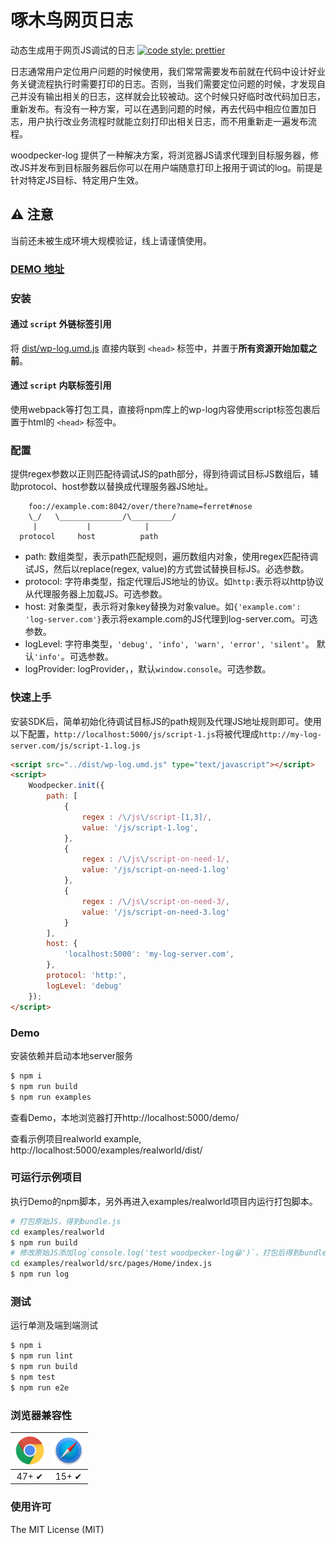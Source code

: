 啄木鸟网页日志
================

动态生成用于网页JS调试的日志
[![code style: prettier](https://img.shields.io/badge/code_style-prettier-ff69b4.svg?style=flat-square)](https://github.com/prettier/prettier)

日志通常用户定位用户问题的时候使用，我们常常需要发布前就在代码中设计好业务关键流程执行时需要打印的日志。否则，当我们需要定位问题的时候，才发现自己并没有输出相关的日志，这样就会比较被动。这个时候只好临时改代码加日志，重新发布。有没有一种方案，可以在遇到问题的时候，再去代码中相应位置加日志，用户执行改业务流程时就能立刻打印出相关日志，而不用重新走一遍发布流程。

woodpecker-log 提供了一种解决方案，将浏览器JS请求代理到目标服务器，修改JS并发布到目标服务器后你可以在用户端随意打印上报用于调试的log。前提是针对特定JS目标、特定用户生效。

## ⚠️ 注意
当前还未被生成环境大规模验证，线上请谨慎使用。

### [DEMO 地址](http://www.00985.vip/woodpecker/)
### 安装
#### 通过 `script` 外链标签引用

将 [dist/wp-log.umd.js](https://github.com/and80506/woodpecker-log/blob/main/dist/wp-log.umd.js) 直接内联到 `<head>` 标签中，并置于**所有资源开始加载之前**。

#### 通过 `script` 内联标签引用

使用webpack等打包工具，直接将npm库上的wp-log内容使用script标签包裹后置于html的 `<head>` 标签中。

### 配置
提供regex参数以正则匹配待调试JS的path部分，得到待调试目标JS数组后，辅助protocol、host参数以替换成代理服务器JS地址。
```ascii
    foo://example.com:8042/over/there?name=ferret#nose
    \_/   \______________/\_________/ 
     |           |            |       
  protocol     host          path    
```
- path: 数组类型，表示path匹配规则，遍历数组内对象，使用regex匹配待调试JS，然后以replace(regex, value)的方式尝试替换目标JS。必选参数。
- protocol: 字符串类型，指定代理后JS地址的协议。如`http:`表示将以http协议从代理服务器上加载JS。可选参数。
- host: 对象类型，表示将对象key替换为对象value。如`{'example.com': 'log-server.com'}`表示将example.com的JS代理到log-server.com。可选参数。
- logLevel: 字符串类型，`'debug', 'info', 'warn', 'error', 'silent'`。 默认`'info'`。可选参数。
- logProvider: logProvider，，默认`window.console`。可选参数。

### 快速上手
安装SDK后，简单初始化待调试目标JS的path规则及代理JS地址规则即可。使用以下配置，`http://localhost:5000/js/script-1.js`将被代理成`http://my-log-server.com/js/script-1.log.js`
```html
<script src="../dist/wp-log.umd.js" type="text/javascript"></script>
<script>
    Woodpecker.init({
        path: [
            {
                regex : /\/js\/script-[1,3]/,
                value: '/js/script-1.log',
            },
            {
                regex : /\/js\/script-on-need-1/,
                value: '/js/script-on-need-1.log'
            },
            {
                regex : /\/js\/script-on-need-3/,
                value: '/js/script-on-need-3.log'
            }
        ],
        host: {
            'localhost:5000': 'my-log-server.com',
        },
        protocol: 'http:',
        logLevel: 'debug'
    });
</script>
```
### Demo
安装依赖并启动本地server服务
```bash
$ npm i
$ npm run build
$ npm run examples
```
查看Demo，本地浏览器打开http://localhost:5000/demo/

查看示例项目realworld example, http://localhost:5000/examples/realworld/dist/
### 可运行示例项目
执行Demo的npm脚本，另外再进入examples/realworld项目内运行打包脚本。
```bash
# 打包原始JS，得到bundle.js
cd examples/realworld
$ npm run build
# 修改原始JS添加log`console.log('test woodpecker-log😁')`，打包后得到bundle.log.js
cd examples/realworld/src/pages/Home/index.js
$ npm run log
```
### 测试
运行单测及端到端测试
```bash
$ npm i
$ npm run lint
$ npm run build
$ npm test
$ npm run e2e
```

### 浏览器兼容性

| <img src="./demo/images/chrome.png" width="48px" height="48px" alt="Chrome logo"> | <img src="./demo/images/safari.png" width="48px" height="48px" alt="Safari logo"> | 
| :--------------------------------------------------------------------------: | :----------------------------------------------------------------------: | 
|                                    47+ ✔                                     |                                  15+ ✔                                   |

### 使用许可
The MIT License (MIT)